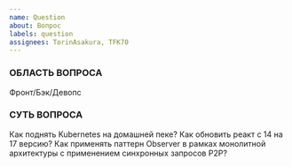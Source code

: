 ```yaml
---
name: Question
about: Вопрос
labels: question
assignees: TorinAsakura, TFK70
---
```


### ОБЛАСТЬ ВОПРОСА

Фронт/Бэк/Девопс

### СУТЬ ВОПРОСА

Как поднять Kubernetes на домашней пеке?
Как обновить реакт с 14 на 17 версию?
Как применять паттерн Observer в рамках монолитной архитектуры с применением синхронных запросов Р2Р?
